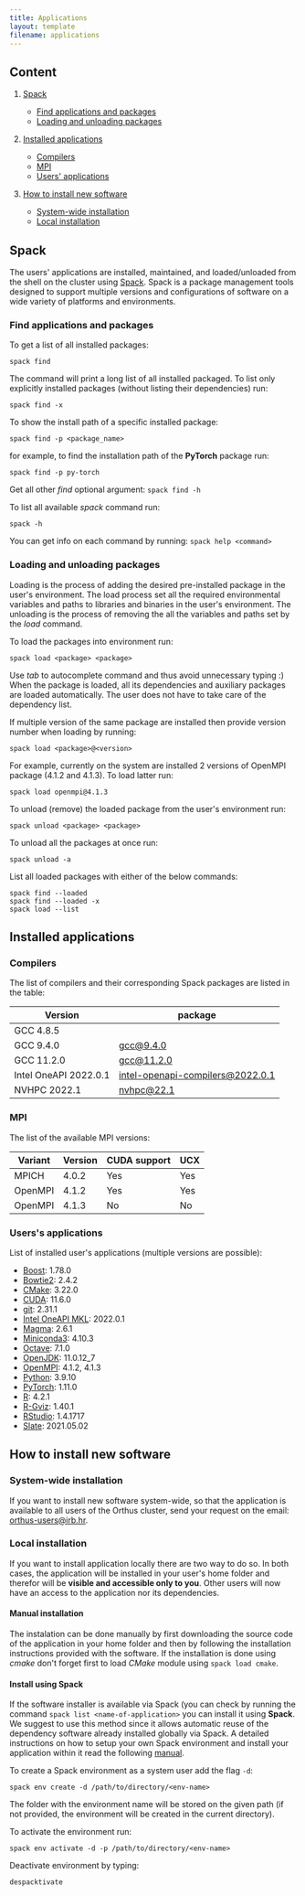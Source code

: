 ```yaml
---
title: Applications
layout: template
filename: applications
---
```


## Content

1. [Spack](#spack)
    - [Find applications and packages](#find-applications-and-packages)
    - [Loading and unloading packages](#loading-and-unloading-packages)

2. [Installed applications](#installed-applications)
    - [Compilers](#compilers)
    - [MPI](#mpi)
    - [Users' applications](#users-applications)
3. [How to install new software](#how-to-install-new-software)
    - [System-wide installation](#system-wide-installation)
    - [Local installation](#local-installation)

## Spack

The users' applications are installed, maintained, and loaded/unloaded from the shell on the cluster using [Spack](https://spack.readthedocs.io/en/latest/). Spack is a package management tools designed to support multiple versions and configurations of software on a wide variety of platforms and environments.

### Find applications and packages

To get a list of all installed packages:

```
spack find
```

The command will print a long list of all installed packaged. To list only explicitly installed packages (without listing their dependencies) run:

```
spack find -x
```

To show the install path of a specific installed package:

```
spack find -p <package_name>
```

for example, to find the installation path of the **PyTorch** package run:
```
spack find -p py-torch
```

Get all other _find_ optional argument: `spack find -h`

To list all available _spack_ command run:

```
spack -h
```

You can get info on each command by running: `spack help <command>`

### Loading and unloading packages

Loading is the process of adding the desired pre-installed package in the user's environment. The load process set all the required environmental variables and paths to libraries and binaries in the user's environment. The unloading is the process of removing the all the variables and paths set by the _load_ command.

To load the packages into environment run:

```
spack load <package> <package>
```
Use _tab_ to autocomplete command and thus avoid unnecessary typing :)
When the package is loaded, all its dependencies and auxiliary packages are loaded automatically. The user does not have to take care of the dependency list.

If multiple version of the same package are installed then provide version number when loading by running:
```
spack load <package>@<version>
```
For example, currently on the system are installed 2 versions of OpenMPI package (4.1.2 and 4.1.3). To load latter run:
```
spack load openmpi@4.1.3
```

To unload (remove) the loaded package from the user's environment run:

```
spack unload <package> <package>
```

To unload all the packages at once run:
```
spack unload -a
```

List all loaded packages with either of the below commands:
```
spack find --loaded
spack find --loaded -x
spack load --list
```

## Installed applications

### Compilers

The list of compilers and their corresponding Spack packages are listed in the table:

| Version               | package                          |
|-----------------------|----------------------------------|
| GCC 4.8.5             |                                  |
| GCC 9.4.0             | gcc@9.4.0                        |
| GCC 11.2.0            | gcc@11.2.0                       |
| Intel OneAPI 2022.0.1 | intel-openapi-compilers@2022.0.1 |
| NVHPC 2022.1          | nvhpc@22.1                       |

### MPI

The list of the available MPI versions:

| Variant        | Version   | CUDA support | UCX |
|----------------|-----------|--------------|-----|
| MPICH          | 4.0.2     | Yes          | Yes |
| OpenMPI        | 4.1.2     | Yes          | Yes |
| OpenMPI        | 4.1.3     | No           | No  |


### Users's applications

List of installed user's applications (multiple versions are possible):

- [Boost](https://www.boost.org/): 1.78.0
- [Bowtie2](https://bowtie-bio.sourceforge.net/bowtie2/index.shtml): 2.4.2
- [CMake](https://cmake.org/): 3.22.0
- [CUDA](https://docs.nvidia.com/cuda/cuda-toolkit-release-notes/index.html): 11.6.0
- [git](https://git-scm.com/about): 2.31.1
- [Intel OneAPI MKL](https://www.intel.com/content/www/us/en/develop/documentation/oneapi-programming-guide/top/api-based-programming/intel-oneapi-math-kernel-library-onemkl.html): 2022.0.1
- [Magma](https://icl.utk.edu/magma/): 2.6.1
- [Miniconda3](https://docs.conda.io/en/latest/miniconda.html): 4.10.3
- [Octave](https://octave.org): 7.1.0
- [OpenJDK](https://openjdk.org/): 11.0.12_7
- [OpenMPI](https://www.open-mpi.org/): 4.1.2, 4.1.3
- [Python](https://www.python.org/): 3.9.10
- [PyTorch](https://pytorch.org/): 1.11.0
- [R](https://www.r-project.org/): 4.2.1
- [R-Gviz](https://www.bioconductor.org/packages/release/bioc/html/Gviz.html): 1.40.1
- [RStudio](https://www.rstudio.com/): 1.4.1717
- [Slate](https://icl.utk.edu/slate/): 2021.05.02

## How to install new software

### System-wide installation

If you want to install new software system-wide, so that the application is available to all users of the Orthus cluster, send your request on the email: [orthus-users@irb.hr](mailto:orthus-users@irb.hr).

### Local installation

If you want to install application locally there are two way to do so. In both cases, the application will be installed in your user's home folder and therefor will be **visible and accessible only to you**. Other users will now have an access to the application nor its dependencies.

#### Manual installation

The instalation can be done manually by first downloading the source code of the application in your home folder and then by following the installation instructions provided with the software. If the installation is done using *cmake* don't forget first to load *CMake* module using `spack load cmake`.

#### Install using Spack

If the software installer is available via Spack (you can check by running the command `spack list <name-of-application>` you can install it using **Spack**. We suggest to use this method since it allows automatic reuse of the dependency software already installed globally via Spack. A detailed instructions on how to setup your own Spack environment and install your application within it read the following [manual](https://spack-tutorial.readthedocs.io/en/latest/tutorial_environments.html).

To create a Spack environment as a system user add the flag `-d`:
```
spack env create -d /path/to/directory/<env-name>
```

The folder with the environment name will be stored on the given path (if not provided, the environment will be created in the current directory).

To activate the environment run:
```
spack env activate -d -p /path/to/directory/<env-name>
```

Deactivate environment by typing:
```
despacktivate
```